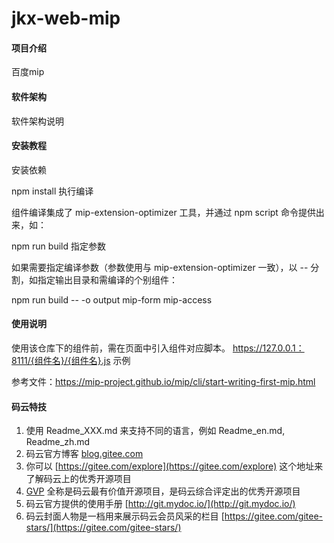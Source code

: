 # jkx-web-mip

#### 项目介绍
百度mip

#### 软件架构
软件架构说明


#### 安装教程

安装依赖

 npm install
执行编译

组件编译集成了 mip-extension-optimizer 工具，并通过 npm script 命令提供出来，如：

 npm run build
指定参数

如果需要指定编译参数（参数使用与 mip-extension-optimizer 一致），以 -- 分割，如指定输出目录和需编译的个别组件：

 npm run build -- -o output mip-form mip-access

#### 使用说明

使用该仓库下的组件前，需在页面中引入组件对应脚本。
 https://127.0.0.1：8111/{组件名}/{组件名}.js
示例

 <script src="http://127.0.0.1:8111/mip-order-fixed/mip-order-fixed.js"></script>

参考文件：https://mip-project.github.io/mip/cli/start-writing-first-mip.html

#### 码云特技

1. 使用 Readme\_XXX.md 来支持不同的语言，例如 Readme\_en.md, Readme\_zh.md
2. 码云官方博客 [blog.gitee.com](https://blog.gitee.com)
3. 你可以 [https://gitee.com/explore](https://gitee.com/explore) 这个地址来了解码云上的优秀开源项目
4. [GVP](https://gitee.com/gvp) 全称是码云最有价值开源项目，是码云综合评定出的优秀开源项目
5. 码云官方提供的使用手册 [http://git.mydoc.io/](http://git.mydoc.io/)
6. 码云封面人物是一档用来展示码云会员风采的栏目 [https://gitee.com/gitee-stars/](https://gitee.com/gitee-stars/)